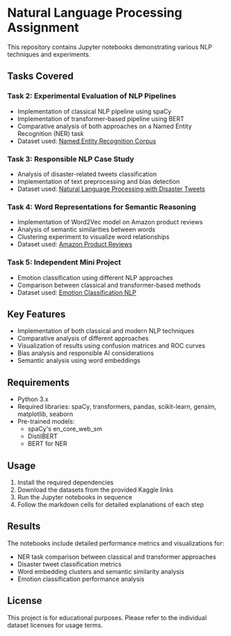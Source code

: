 # Natural Language Processing Assignment

This repository contains Jupyter notebooks demonstrating various NLP techniques and experiments.

## Tasks Covered

### Task 2: Experimental Evaluation of NLP Pipelines
- Implementation of classical NLP pipeline using spaCy
- Implementation of transformer-based pipeline using BERT
- Comparative analysis of both approaches on a Named Entity Recognition (NER) task
- Dataset used: [Named Entity Recognition Corpus](https://www.kaggle.com/datasets/naseralqaydeh/named-entity-recognition-ner-corpus)

### Task 3: Responsible NLP Case Study
- Analysis of disaster-related tweets classification
- Implementation of text preprocessing and bias detection
- Dataset used: [Natural Language Processing with Disaster Tweets](https://www.kaggle.com/competitions/nlp-getting-started/data)

### Task 4: Word Representations for Semantic Reasoning
- Implementation of Word2Vec model on Amazon product reviews
- Analysis of semantic similarities between words
- Clustering experiment to visualize word relationships
- Dataset used: [Amazon Product Reviews](https://www.kaggle.com/datasets/arhamrumi/amazon-product-reviews)

### Task 5: Independent Mini Project
- Emotion classification using different NLP approaches
- Comparison between classical and transformer-based methods
- Dataset used: [Emotion Classification NLP](https://www.kaggle.com/datasets/anjaneyatripathi/emotion-classification-nlp)

## Key Features
- Implementation of both classical and modern NLP techniques
- Comparative analysis of different approaches
- Visualization of results using confusion matrices and ROC curves
- Bias analysis and responsible AI considerations
- Semantic analysis using word embeddings

## Requirements
- Python 3.x
- Required libraries: spaCy, transformers, pandas, scikit-learn, gensim, matplotlib, seaborn
- Pre-trained models:
  - spaCy's en_core_web_sm
  - DistilBERT
  - BERT for NER

## Usage
1. Install the required dependencies
2. Download the datasets from the provided Kaggle links
3. Run the Jupyter notebooks in sequence
4. Follow the markdown cells for detailed explanations of each step

## Results
The notebooks include detailed performance metrics and visualizations for:
- NER task comparison between classical and transformer approaches
- Disaster tweet classification metrics
- Word embedding clusters and semantic similarity analysis
- Emotion classification performance analysis

## License
This project is for educational purposes. Please refer to the individual dataset licenses for usage terms.